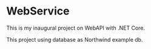 # WebService
This is my inaugural project on WebAPI with .NET Core.

This project using database as Northwind example db.
